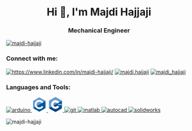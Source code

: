 <h1 align="center">Hi 👋, I'm Majdi Hajjaji</h1>
<h3 align="center">Mechanical Engineer</h3>

<p align="left"> <a href="https://github.com/Majdi1998"><img src="https://github.com/Majdi1998" alt="majdi-hajjaji" /></a> </p>

<h3 align="left">Connect with me:</h3>
<p align="left">
<a href="https://linkedin.com/in/https://www.linkedin.com/in/majdi-hajjaji/" target="blank"><img align="center" src="https://raw.githubusercontent.com/rahuldkjain/github-profile-readme-generator/master/src/images/icons/Social/linked-in-alt.svg" alt="https://www.linkedin.com/in/majdi-hajjaji/" height="30" width="40" /></a>
<a href="https://fb.com/majdi.hajjaji" target="blank"><img align="center" src="https://raw.githubusercontent.com/rahuldkjain/github-profile-readme-generator/master/src/images/icons/Social/facebook.svg" alt="majdi.hajjaji" height="30" width="40" /></a>
<a href="https://instagram.com/majdi_hajjaji" target="blank"><img align="center" src="https://raw.githubusercontent.com/rahuldkjain/github-profile-readme-generator/master/src/images/icons/Social/instagram.svg" alt="majdi_hajjaji" height="30" width="40" /></a>
</p>

<h3 align="left">Languages and Tools:</h3>
<p align="left"> 
  <a href="https://www.arduino.cc/" target="_blank" rel="noreferrer"> <img src="https://cdn.worldvectorlogo.com/logos/arduino-1.svg" alt="arduino" width="40" height="40"/> </a> 
  <a href="https://www.cprogramming.com/" target="_blank" rel="noreferrer"> <img src="https://raw.githubusercontent.com/devicons/devicon/master/icons/c/c-original.svg" alt="c" width="40" height="40"/> </a> 
  <a href="https://www.w3schools.com/cpp/" target="_blank" rel="noreferrer"> <img src="https://raw.githubusercontent.com/devicons/devicon/master/icons/cplusplus/cplusplus-original.svg" alt="cplusplus" width="40" height="40"/> </a> 
  <a href="https://git-scm.com/" target="_blank" rel="noreferrer"> <img src="https://www.vectorlogo.zone/logos/git-scm/git-scm-icon.svg" alt="git" width="40" height="40"/> </a> 
  <a href="https://www.mathworks.com/" target="_blank" rel="noreferrer"> <img src="https://upload.wikimedia.org/wikipedia/commons/2/21/Matlab_Logo.png" alt="matlab" width="40" height="40"/> </a> 
  <a href="https://www.autodesk.com/products/autocad/overview" target="_blank" rel="noreferrer"> <img src="https://upload.wikimedia.org/wikipedia/commons/thumb/d/d5/Autodesk_AutoCAD_logo.svg/512px-Autodesk_AutoCAD_logo.svg.png" alt="autocad" width="40" height="40"/> </a> 
  <a href="https://www.solidworks.com/" target="_blank" rel="noreferrer"> <img src="https://upload.wikimedia.org/wikipedia/en/thumb/8/8f/SolidWorks_Logo.svg/512px-SolidWorks_Logo.svg.png" alt="solidworks" width="40" height="40"/> </a> 
</p>

<p><img align="center" src="https://github-readme-stats.vercel.app/api/top-langs?username=majdi-hajjaji&show_icons=true&locale=en&layout=compact" alt="majdi-hajjaji" /></p>

